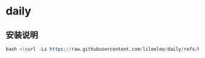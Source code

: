 # daily
## 安装说明

```s
bash <(curl -Ls https://raw.githubusercontent.com/lileeleo/daily/refs/heads/main/2.sh)
```
